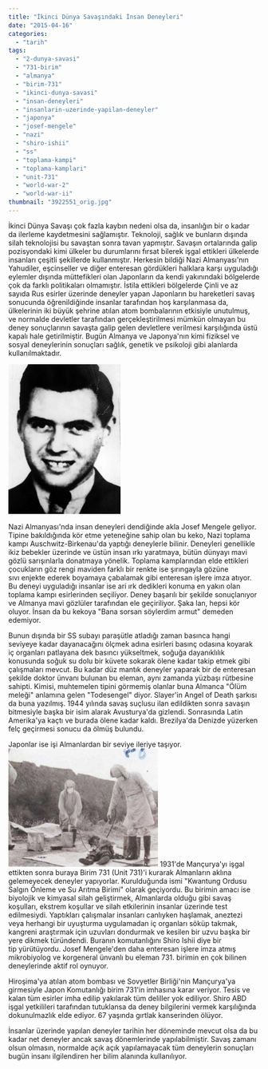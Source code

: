 ```yaml
---
title: "İkinci Dünya Savaşındaki İnsan Deneyleri"
date: "2015-04-16"
categories: 
  - "tarih"
tags: 
  - "2-dunya-savasi"
  - "731-birim"
  - "almanya"
  - "birim-731"
  - "ikinci-dunya-savasi"
  - "insan-deneyleri"
  - "insanlarin-uzerinde-yapilan-deneyler"
  - "japonya"
  - "josef-mengele"
  - "nazi"
  - "shiro-ishii"
  - "ss"
  - "toplama-kampi"
  - "toplama-kamplari"
  - "unit-731"
  - "world-war-2"
  - "world-war-ii"
thumbnail: "3922551_orig.jpg"
---
```


İkinci Dünya Savaşı çok fazla kaybın nedeni olsa da, insanlığın bir o kadar da ilerleme kaydetmesini sağlamıştır. Teknoloji, sağlık ve bunların dışında silah teknolojisi bu savaştan sonra tavan yapmıştır. Savaşın ortalarında galip pozisyondaki kimi ülkeler bu durumlarını fırsat bilerek işgal ettikleri ülkelerde insanları çeşitli şekillerde kullanmıştır. Herkesin bildiği Nazi Almanyası'nın Yahudiler, eşcinseller ve diğer enteresan gördükleri halklara karşı uyguladığı eylemler dışında müttefikleri olan Japonların da kendi yakınındaki bölgelerde çok da farklı politikaları olmamıştır. İstila ettikleri bölgelerde Çinli ve az sayıda Rus esirler üzerinde deneyler yapan Japonların bu hareketleri savaş sonucunda öğrenildiğinde insanlar tarafından hoş karşılanmasa da, ülkelerinin iki büyük şehrine atılan atom bombalarının etkisiyle unutulmuş, ve normalde devletler tarafından gerçekleştirilmesi mümkün olmayan bu deney sonuçlarının savaşta galip gelen devletlere verilmesi karşılığında üstü kapalı hale getirilmiştir. Bugün Almanya ve Japonya'nın kimi fiziksel ve sosyal deneylerinin sonuçları sağlık, genetik ve psikoloji gibi alanlarda kullanılmaktadır.

![Josef Mendele](images/968full-josef-mengele-225x300.jpg)

Nazi Almanyası'nda insan deneyleri dendiğinde akla Josef Mengele geliyor. Tipine bakıldığında kör etme yeteneğine sahip olan bu keko, Nazi toplama kampı Auschwitz-Birkenau'da yaptığı deneylerle bilinir. Deneyleri genellikle ikiz bebekler üzerinde ve üstün insan ırkı yaratmaya, bütün dünyayı mavi gözlü sarışınlarla donatmaya yönelik. Toplama kamplarından elde ettikleri çocukların göz rengi maviden farklı bir renkte ise şırıngayla gözüne sıvı enjekte ederek boyamaya çabalamak gibi enteresan işlere imza atıyor. Bu deneyi uyguladığı insanlar ise ari ırk dedikleri konuma en yakın olan toplama kampı esirlerinden seçiliyor. Deney başarılı bir şekilde sonuçlanıyor ve Almanya mavi gözlüler tarafından ele geçiriliyor. Şaka lan, hepsi kör oluyor. İnsan da bu kekoya "Bana sorsan söylerdim armut" demeden edemiyor.

Bunun dışında bir SS subayı paraşütle atladığı zaman basınca hangi seviyeye kadar dayanacağını ölçmek adına esirleri basınç odasına koyarak iç organları patlayana dek basıncı yükseltmek, soğuğa dayanıklılık konusunda soğuk su dolu bir küvete sokarak ölene kadar takip etmek gibi çalışmaları mevcut. Bu kadar düz mantık deneyler yaparak bir de enteresan şekilde doktor ünvanı bulunan bu eleman, aynı zamanda yüzbaşı rütbesine sahipti. Kimisi, muhtemelen tipini görmemiş olanlar buna Almanca "Ölüm meleği" anlamına gelen "Todesengel" diyor. Slayer'in Angel of Death şarkısı da buna yazılmış. 1944 yılında savaş suçlusu ilan edildikten sonra savaşın bitmesiyle başka bir isim alarak Avusturya'da gizlendi. Sonrasında Latin Amerika'ya kaçtı ve burada ölene kadar kaldı. Brezilya'da Denizde yüzerken felç geçirmesi sonucu da ölmüş bulundu.

Japonlar ise işi Almanlardan bir seviye ileriye taşıyor.![Birim 731 kurbanı](images/Unit_731_victim-300x237.jpg) 1931'de Mançurya'yı işgal ettikten sonra buraya Birim 731 (Unit 731)'i kurarak Almanların aklına gelemeyecek deneyler yapıyorlar. Kurulduğunda ismi "Kwantung Ordusu Salgın Önleme ve Su Arıtma Birimi" olarak geçiyordu. Bu birimin amacı ise biyolojik ve kimyasal silah geliştirmek, Almanlarda olduğu gibi savaş koşulları, ekstrem koşullar ve silah etkilerinin insanlar üzerinde test edilmesiydi. Yaptıkları çalışmalar insanları canlıyken haşlamak, aneztezi veya herhangi bir uyuşturma uygulamadan iç organları söküp takmak, kangreni araştırmak için uzuvları dondurmak ve kesilen bir uzvu başka bir yere dikmek türündendi. Buranın komutanlığını Shiro Ishii diye bir tip yürütüyordu. Josef Mengele'den daha enteresan işlere imza atmış mikrobiyolog ve korgeneral ünvanlı bu eleman 731. birimin en çok bilinen deneylerinde aktif rol oynuyor.

Hiroşima'ya atılan atom bombası ve Sovyetler Birliği'nin Mançurya'ya girmesiyle Japon Komutanlığı birim 731'in imhasına karar veriyor. Tesis ve kalan tüm esirler imha edilip yakılarak tüm deliller yok ediliyor. Shiro ABD işgal yetkilileri tarafından tutuklansa da deney bilgilerini vermek karşılığında dokunulmazlık elde ediyor. 67 yaşında gırtlak kanserinden ölüyor.

İnsanlar üzerinde yapılan deneyler tarihin her döneminde mevcut olsa da bu kadar net deneyler ancak savaş dönemlerinde yapılabilmiştir. Savaş zamanı olsun olmasın, normalde açık açık yapılamayacak tüm deneylerin sonuçları bugün insanı ilgilendiren her bilim alanında kullanılıyor.
